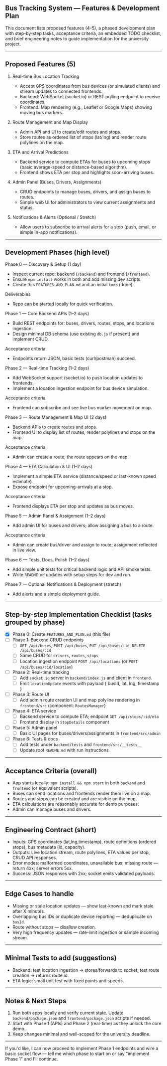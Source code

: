 ## Bus Tracking System — Features & Development Plan

This document lists proposed features (4–5), a phased development plan with step-by-step tasks, acceptance criteria, an embedded TODO checklist, and brief engineering notes to guide implementation for the university project.

---

## Proposed Features (5)

1. Real-time Bus Location Tracking
   - Accept GPS coordinates from bus devices (or simulated clients) and stream updates to connected frontends.
   - Backend: WebSocket (socket.io) or REST polling endpoint to receive coordinates.
   - Frontend: Map rendering (e.g., Leaflet or Google Maps) showing moving bus markers.

2. Route Management and Map Display
   - Admin API and UI to create/edit routes and stops.
   - Store routes as ordered list of stops (lat/lng) and render route polylines on the map.

3. ETA and Arrival Predictions
   - Backend service to compute ETAs for buses to upcoming stops (basic average-speed or distance-based algorithm).
   - Frontend shows ETA per stop and highlights soon-arriving buses.

4. Admin Panel (Buses, Drivers, Assignments)
   - CRUD endpoints to manage buses, drivers, and assign buses to routes.
   - Simple web UI for administrators to view current assignments and status.

5. Notifications & Alerts (Optional / Stretch)
   - Allow users to subscribe to arrival alerts for a stop (push, email, or simple in-app notifications).

---

## Development Phases (high level)

Phase 0 — Discovery & Setup (1 day)
- Inspect current repo: backend (`/backend`) and frontend (`/frontend`).
- Ensure `npm install` works in both and add missing dev scripts.
- Create this `FEATURES_AND_PLAN.md` and an initial `todo` (done).

Deliverables
- Repo can be started locally for quick verification.

Phase 1 — Core Backend APIs (1–2 days)
- Build REST endpoints for: buses, drivers, routes, stops, and locations ingestion.
- Design minimal DB schema (use existing `db.js` if present) and implement CRUD.

Acceptance criteria
- Endpoints return JSON, basic tests (curl/postman) succeed.

Phase 2 — Real-time Tracking (1–2 days)
- Add WebSocket support (socket.io) to push location updates to frontends.
- Implement a location ingestion endpoint for bus device simulation.

Acceptance criteria
- Frontend can subscribe and see live bus marker movement on map.

Phase 3 — Route Management & Map UI (2 days)
- Backend APIs to create routes and stops.
- Frontend UI to display list of routes, render polylines and stops on the map.

Acceptance criteria
- Admin can create a route; the route appears on the map.

Phase 4 — ETA Calculation & UI (1–2 days)
- Implement a simple ETA service (distance/speed or last-known speed estimate).
- Expose endpoint for upcoming-arrivals at a stop.

Acceptance criteria
- Frontend displays ETA per stop and updates as bus moves.

Phase 5 — Admin Panel & Assignment (1–2 days)
- Add admin UI for buses and drivers; allow assigning a bus to a route.

Acceptance criteria
- Admin can create bus/driver and assign to route; assignment reflected in live view.

Phase 6 — Tests, Docs, Polish (1–2 days)
- Add simple unit tests for critical backend logic and API smoke tests.
- Write `README.md` updates with setup steps for dev and run.

Phase 7 — Optional Notifications & Deployment (stretch)
- Add alerts and a simple deployment guide.

---

## Step-by-step Implementation Checklist (tasks grouped by phase)

- [x] Phase 0: Create `FEATURES_AND_PLAN.md` (this file)
- [ ] Phase 1: Backend CRUD endpoints
  - [ ] `GET /api/buses`, `POST /api/buses`, `PUT /api/buses/:id`, `DELETE /api/buses/:id`
  - [ ] Same CRUD for `drivers`, `routes`, `stops`
  - [ ] Location ingestion endpoint `POST /api/locations` (or `POST /api/buses/:id/location`)
- [ ] Phase 2: Real-time tracking
  - [ ] Add `socket.io` server in `backend/index.js` and client in `frontend`.
  - [ ] Emit `locationUpdate` events with payload { busId, lat, lng, timestamp }
- [ ] Phase 3: Route UI
  - [ ] Add admin route creation UI and map polyline rendering in `frontend/src` (component: `RoutesManager`)
- [ ] Phase 4: ETA service
  - [ ] Backend service to compute ETA; endpoint `GET /api/stops/:id/eta`
  - [ ] Frontend display in `StopDetails` component
- [ ] Phase 5: Admin panel
  - [ ] Basic UI pages for buses/drivers/assignments in `frontend/src/admin`
- [ ] Phase 6: Tests & docs
  - [ ] Add tests under `backend/tests` and `frontend/src/__tests__`
  - [ ] Update root `README.md` with run instructions

---

## Acceptance Criteria (overall)

- App starts locally: `npm install && npm start` in both `backend` and `frontend` (or equivalent scripts).
- Buses can send locations and frontends render them live on a map.
- Routes and stops can be created and are visible on the map.
- ETA calculations are reasonably accurate for demo purposes.
- Admin can manage buses and drivers.

---

## Engineering Contract (short)

- Inputs: GPS coordinates (lat,lng,timestamp), route definitions (ordered stops), bus metadata (id, capacity).
- Outputs: Live location stream, route polylines, ETA values per stop, CRUD API responses.
- Error modes: malformed coordinates, unavailable bus, missing route — return 4xx; server errors 5xx.
- Success: JSON responses with 2xx; socket emits validated payloads.

---

## Edge Cases to handle

- Missing or stale location updates — show last-known and mark stale after X minutes.
- Overlapping bus IDs or duplicate device reporting — deduplicate on `busId`.
- Route without stops — disallow creation.
- Very high frequency updates — rate-limit ingestion or sample incoming stream.

---

## Minimal Tests to add (suggestions)

- Backend: test location ingestion -> stores/forwards to socket; test route creation -> returns route id.
- ETA logic: small unit test with fixed points and speeds.

---

## Notes & Next Steps

1. Run both apps locally and verify current state. Update `backend/package.json` and `frontend/package.json` scripts if needed.
2. Start with Phase 1 (APIs) and Phase 2 (real-time) as they unlock the core demo.
3. Keep changes minimal and well-scoped for the university deadline.

---

If you'd like, I can now proceed to implement Phase 1 endpoints and wire a basic socket flow — tell me which phase to start on or say "implement Phase 1" and I'll continue.
